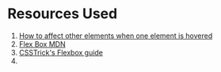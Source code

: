 # Resources Used
1. [How to affect other elements when one element is hovered](https://stackoverflow.com/questions/4502633/how-to-affect-other-elements-when-one-element-is-hovered)
2. [Flex Box MDN](https://developer.mozilla.org/en-US/docs/Web/CSS/CSS_flexible_box_layout/Aligning_items_in_a_flex_container)
3. [CSSTrick's Flexbox guide](https://css-tricks.com/snippets/css/a-guide-to-flexbox/)
4. 

